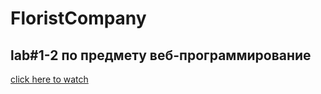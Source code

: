 # FloristCompany

## lab#1-2 по предмету веб-программирование

[click here to watch](https://ritusya.github.io/FloristCompany/)
